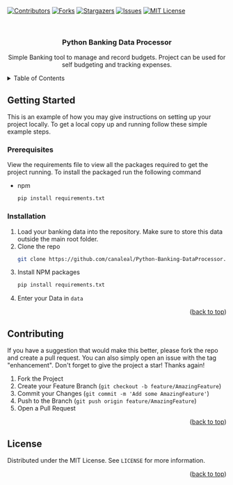 <!-- Improved compatibility of back to top link: See: https://github.com/othneildrew/Best-README-Template/pull/73 -->
<a name="readme-top"></a>
<!--
*** Thanks for checking out the Best-README-Template. If you have a suggestion
*** that would make this better, please fork the repo and create a pull request
*** or simply open an issue with the tag "enhancement".
*** Don't forget to give the project a star!
*** Thanks again! Now go create something AMAZING! :D
-->



<!-- PROJECT SHIELDS -->
<!--
*** I'm using markdown "reference style" links for readability.
*** Reference links are enclosed in brackets [ ] instead of parentheses ( ).
*** See the bottom of this document for the declaration of the reference variables
*** for contributors-url, forks-url, etc. This is an optional, concise syntax you may use.
*** https://www.markdownguide.org/basic-syntax/#reference-style-links
-->
[![Contributors][contributors-shield]][contributors-url]
[![Forks][forks-shield]][forks-url]
[![Stargazers][stars-shield]][stars-url]
[![Issues][issues-shield]][issues-url]
[![MIT License][license-shield]][license-url]

<!-- PROJECT LOGO -->
<br />
<div align="center">
 

<h3 align="center">Python Banking Data Processor</h3>

  <p align="center">
    Simple Banking tool to manage and record budgets. Project can be used for self budgeting and tracking expenses.
    <br />
  </p>
</div>



<!-- TABLE OF CONTENTS -->
<details>
  <summary>Table of Contents</summary>
  <ol>
    <li>
      <a href="#getting-started">Getting Started</a>
      <ul>
        <li><a href="#prerequisites">Prerequisites</a></li>
        <li><a href="#installation">Installation</a></li>
      </ul>
    </li>
    <li><a href="#roadmap">Roadmap</a></li>
    <li><a href="#contributing">Contributing</a></li>
    <li><a href="#license">License</a></li>
    <li><a href="#acknowledgments">Acknowledgments</a></li>
  </ol>
</details>


<!-- GETTING STARTED -->
## Getting Started

This is an example of how you may give instructions on setting up your project locally.
To get a local copy up and running follow these simple example steps.

### Prerequisites

View the requirements file to view all the packages required to get the project running. To install the packaged run the following command
* npm
  ```sh
  pip install requirements.txt
  ```

### Installation

1. Load your banking data into the repository. Make sure to store this data outside the main root folder.
2. Clone the repo
   ```sh
   git clone https://github.com/canaleal/Python-Banking-DataProcessor.git
   ```
3. Install NPM packages
   ```sh
   pip install requirements.txt
   ```
4. Enter your Data in `data`

<p align="right">(<a href="#readme-top">back to top</a>)</p>


<!-- CONTRIBUTING -->
## Contributing

If you have a suggestion that would make this better, please fork the repo and create a pull request. You can also simply open an issue with the tag "enhancement".
Don't forget to give the project a star! Thanks again!

1. Fork the Project
2. Create your Feature Branch (`git checkout -b feature/AmazingFeature`)
3. Commit your Changes (`git commit -m 'Add some AmazingFeature'`)
4. Push to the Branch (`git push origin feature/AmazingFeature`)
5. Open a Pull Request

<p align="right">(<a href="#readme-top">back to top</a>)</p>



<!-- LICENSE -->
## License

Distributed under the MIT License. See `LICENSE` for more information.

<p align="right">(<a href="#readme-top">back to top</a>)</p>



<!-- MARKDOWN LINKS & IMAGES -->
<!-- https://www.markdownguide.org/basic-syntax/#reference-style-links -->
[contributors-shield]: https://img.shields.io/github/contributors/canaleal/Python-Banking-DataProcessor.svg?style=for-the-badge
[contributors-url]: https://github.com/canaleal/Python-Banking-DataProcessor/graphs/contributors
[forks-shield]: https://img.shields.io/github/forks/canaleal/Python-Banking-DataProcessor.svg?style=for-the-badge
[forks-url]: https://github.com/canaleal/Python-Banking-DataProcessor/network/members
[stars-shield]: https://img.shields.io/github/stars/canaleal/Python-Banking-DataProcessor.svg?style=for-the-badge
[stars-url]: https://github.com/canaleal/Python-Banking-DataProcessor/stargazers
[issues-shield]: https://img.shields.io/github/issues/canaleal/Python-Banking-DataProcessor.svg?style=for-the-badge
[issues-url]: https://github.com/canaleal/Python-Banking-DataProcessor/issues
[license-shield]: https://img.shields.io/github/license/canaleal/Python-Banking-DataProcessor.svg?style=for-the-badge
[license-url]: https://raw.githubusercontent.com/canaleal/Python-Banking-DataProcessor/main/LICENSE
